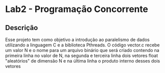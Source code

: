 # Lab2 - Programação Concorrente

## Descrição 
Esse projeto tem como objetivo a introdução ao paralelismo de dados utilizando a linguagem C e a biblioteca Pthreads.
O código vector.c recebe um valor N e o nome para um arquivo binário que será criado contendo na primeira linha no valor de N, na segunda e terceira linha dois vetores float "aleatórios" de dimensão N e na última linha o produto interno desses dois vetores
